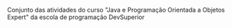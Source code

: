 Conjunto das atividades do curso "Java e Programação Orientada a Objetos Expert" da escola de programação DevSuperior
